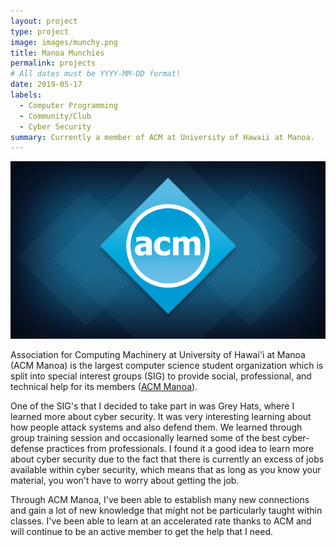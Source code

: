 ```yaml
---
layout: project
type: project
image: images/munchy.png
title: Manoa Munchies
permalink: projects
# All dates must be YYYY-MM-DD format!
date: 2019-05-17
labels:
  - Computer Programming
  - Community/Club
  - Cyber Security
summary: Currently a member of ACM at University of Hawaii at Manoa.
---
```


<img class="ui huge middle image" src="../images/acm.png">

Association for Computing Machinery at University of Hawai'i at Manoa (ACM Manoa) is the largest computer science student organization which is split into special interest groups (SIG) to provide social, professional, and technical help for its members (<a href="http://acmanoa.github.io">ACM Manoa</a>). 

One of the SIG's that I decided to take part in was Grey Hats, where I learned more about cyber security. It was very interesting learning about how people attack systems and also defend them. We learned through group training session and occasionally learned some of the best cyber-defense practices from professionals. I found it a good idea to learn more about cyber security due to the fact that there is currently an excess of jobs available within cyber security, which means that as long as you know your material, you won't have to worry about getting the job.

Through ACM Manoa, I've been able to establish many new connections and gain a lot of new knowledge that might not be particularly taught within classes. I've been able to learn at an accelerated rate thanks to ACM and will continue to be an active member to get the help that I need.
